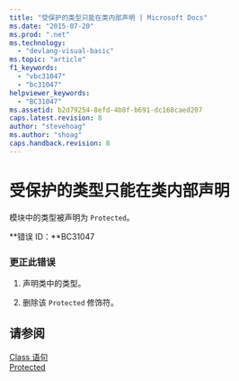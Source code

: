 ```yaml
---
title: "受保护的类型只能在类内部声明 | Microsoft Docs"
ms.date: "2015-07-20"
ms.prod: ".net"
ms.technology: 
  - "devlang-visual-basic"
ms.topic: "article"
f1_keywords: 
  - "vbc31047"
  - "bc31047"
helpviewer_keywords: 
  - "BC31047"
ms.assetid: b2d79254-8efd-4b8f-b691-dc168caed207
caps.latest.revision: 8
author: "stevehoag"
ms.author: "shoag"
caps.handback.revision: 8
---
```

# 受保护的类型只能在类内部声明
模块中的类型被声明为 `Protected`。  
  
 **错误 ID：**BC31047  
  
### 更正此错误  
  
1.  声明类中的类型。  
  
2.  删除该 `Protected` 修饰符。  
  
## 请参阅  
 [Class 语句](../../visual-basic/language-reference/statements/class-statement.md)   
 [Protected](../../visual-basic/language-reference/modifiers/protected.md)